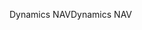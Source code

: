 <span data-ttu-id="16781-101">Dynamics NAV</span><span class="sxs-lookup"><span data-stu-id="16781-101">Dynamics NAV</span></span>
